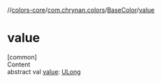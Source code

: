 //[colors-core](../../../index.md)/[com.chrynan.colors](../index.md)/[BaseColor](index.md)/[value](value.md)



# value  
[common]  
Content  
abstract val [value](value.md): [ULong](https://kotlinlang.org/api/latest/jvm/stdlib/kotlin/-u-long/index.html)  



